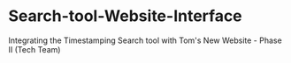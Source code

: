 # Search-tool-Website-Interface
Integrating the Timestamping Search tool with Tom's New Website - Phase II (Tech Team)
